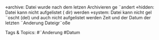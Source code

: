 ⋄archive: Datei wurde nach dem letzen Archivieren ge ¨andert
⋄hidden: Datei kann nicht aufgelistet ( dir) werden
⋄system: Datei kann nicht gel ¨oscht (del) und auch nicht aufgelistet werden
Zeit und der Datum der letzten ¨Anderung
Dateigr¨oße

   Tags & Topics:
   #¨Anderung
   #Datum